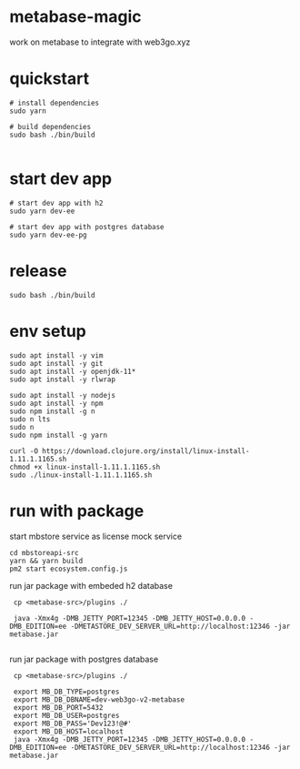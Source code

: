 # metabase-magic
work on metabase to integrate with web3go.xyz

# quickstart

```
# install dependencies
sudo yarn 

# build dependencies
sudo bash ./bin/build
 
```

# start dev app
```
# start dev app with h2
sudo yarn dev-ee

# start dev app with postgres database
sudo yarn dev-ee-pg  

```

# release

```
sudo bash ./bin/build

```

# env setup
```
sudo apt install -y vim
sudo apt install -y git
sudo apt install -y openjdk-11*
sudo apt install -y rlwrap
	
sudo apt install -y nodejs
sudo apt install -y npm
sudo npm install -g n
sudo n lts
sudo n
sudo npm install -g yarn

curl -O https://download.clojure.org/install/linux-install-1.11.1.1165.sh
chmod +x linux-install-1.11.1.1165.sh
sudo ./linux-install-1.11.1.1165.sh

```

# run with package

start mbstore service as license mock service
```
cd mbstoreapi-src
yarn && yarn build
pm2 start ecosystem.config.js
```

run jar package with embeded h2 database 
```
 cp <metabase-src>/plugins ./
  
 java -Xmx4g -DMB_JETTY_PORT=12345 -DMB_JETTY_HOST=0.0.0.0 -DMB_EDITION=ee -DMETASTORE_DEV_SERVER_URL=http://localhost:12346 -jar metabase.jar
 
```

run jar package with postgres database
```
 cp <metabase-src>/plugins ./  

 export MB_DB_TYPE=postgres
 export MB_DB_DBNAME=dev-web3go-v2-metabase
 export MB_DB_PORT=5432
 export MB_DB_USER=postgres
 export MB_DB_PASS='Dev123!@#'
 export MB_DB_HOST=localhost
 java -Xmx4g -DMB_JETTY_PORT=12345 -DMB_JETTY_HOST=0.0.0.0 -DMB_EDITION=ee -DMETASTORE_DEV_SERVER_URL=http://localhost:12346 -jar metabase.jar
 
```
